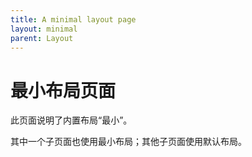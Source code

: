 ```yaml
---
title: A minimal layout page
layout: minimal
parent: Layout
---
```


# 最小布局页面

此页面说明了内置布局“最小”。

其中一个子页面也使用最小布局；其他子页面使用默认布局。
